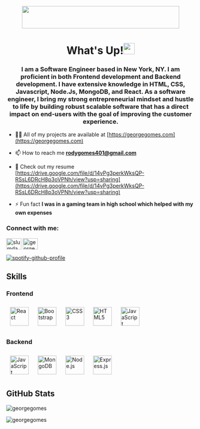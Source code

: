 <p align="center">
  <img width="420" height="60" src="https://media.giphy.com/media/a3IIljB5Z2naSMGdAu/giphy.gif?cid=790b7611e44b94f400c6c5aceb5bdb3df5d81d9c4b77696a&rid=giphy.gif&ct=g">
</p>

<h1 align="center">What's Up!<img src="https://raw.githubusercontent.com/MartinHeinz/MartinHeinz/master/wave.gif" width="30px"></h1>
<h3 align="center">I am a Software Engineer based in New York, NY. I am proficient in both Frontend development and Backend development. I have extensive knowledge in HTML, CSS, Javascript, Node.Js, MongoDB, and React. As a software engineer, I bring my strong entrepreneurial mindset and hustle to life by building robust scalable software that has a direct impact on end-users with the goal of improving the customer experience.</h3>

- 👨‍💻 All of my projects are available at [https://georgegomes.com](https://georgegomes.com)

- 📫 How to reach me **rodygomes401@gmail.com**

- 📄 Check out my resume [https://drive.google.com/file/d/14vPg3perkWksQP-RSsL6DRcH8p3oVPNh/view?usp=sharing](https://drive.google.com/file/d/14vPg3perkWksQP-RSsL6DRcH8p3oVPNh/view?usp=sharing)

- ⚡ Fun fact **I was in a gaming team in high school which helped with my own expenses**

<h3 align="left">Connect with me:</h3>
<p align="left">
<a href="https://twitter.com/SlumDawg21" target="blank"><img align="center" src="https://cdn.jsdelivr.net/npm/simple-icons@3.0.1/icons/twitter.svg" alt="slumdawg21" height="30" width="40" /></a>
<a href="https://www.linkedin.com/in/george-gomes-525a71157/" target="blank"><img align="center" src="https://cdn.jsdelivr.net/npm/simple-icons@3.0.1/icons/linkedin.svg" alt="georgegomes" height="30" width="40" /></a>
</p>


[![spotify-github-profile](https://spotify-github-profile.vercel.app/api/view?uid=12464501&cover_image=false&theme=default)](https://spotify-github-profile.vercel.app/api/view?uid=12464501&redirect=true)

## Skills  
 
### Frontend  
 
<div>  
<img style="margin: 10px" src="https://profilinator.rishav.dev/skills-assets/react-original-wordmark.svg" alt="React" height="50" />  
<img style="margin: 10px" src="https://profilinator.rishav.dev/skills-assets/bootstrap-plain.svg" alt="Bootstrap" height="50" />  
<img style="margin: 10px" src="https://profilinator.rishav.dev/skills-assets/css3-original-wordmark.svg" alt="CSS3" height="50" />  
<img style="margin: 10px" src="https://profilinator.rishav.dev/skills-assets/html5-original-wordmark.svg" alt="HTML5" height="50" />  
<img style="margin: 10px" src="https://profilinator.rishav.dev/skills-assets/javascript-original.svg" alt="JavaScript" height="50" />  
</div>

 
### Backend  
 
<div>  
<img style="margin: 10px" src="https://profilinator.rishav.dev/skills-assets/javascript-original.svg" alt="JavaScript" height="50" /> 
<img style="margin: 10px" src="https://profilinator.rishav.dev/skills-assets/mongodb-original-wordmark.svg" alt="MongoDB" height="50" />  
<img style="margin: 10px" src="https://profilinator.rishav.dev/skills-assets/nodejs-original-wordmark.svg" alt="Node.js" height="50" />  
<img style="margin: 10px" src="https://profilinator.rishav.dev/skills-assets/express-original-wordmark.svg" alt="Express.js" height="50" />  
</div>
</td><td valign="top" width="50%">
 
 ## GitHub Stats

<p><img align="center" src="https://github-readme-stats.vercel.app/api?username=rody401&show_icons=true&locale=en" alt="georgegomes" /></p>

<p><img align="center" src="https://github-readme-streak-stats.herokuapp.com/?user=rody401&" alt="georgegomes" /></p>


